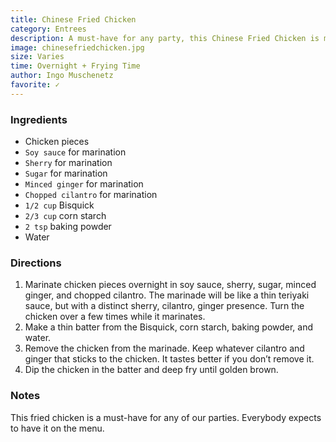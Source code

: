 ```yaml
---
title: Chinese Fried Chicken
category: Entrees 
description: A must-have for any party, this Chinese Fried Chicken is marinated overnight for a distinct sherry, cilantro, and ginger presence, then deep-fried until golden brown.
image: chinesefriedchicken.jpg
size: Varies
time: Overnight + Frying Time
author: Ingo Muschenetz
favorite: ✓
---
```


### Ingredients

* Chicken pieces
* `Soy sauce` for marination
* `Sherry` for marination
* `Sugar` for marination
* `Minced ginger` for marination
* `Chopped cilantro` for marination
* `1/2 cup` Bisquick
* `2/3 cup` corn starch
* `2 tsp` baking powder
* Water

### Directions

1. Marinate chicken pieces overnight in soy sauce, sherry, sugar, minced ginger, and chopped cilantro. The marinade will be like a thin teriyaki sauce, but with a distinct sherry, cilantro, ginger presence. Turn the chicken over a few times while it marinates.
2. Make a thin batter from the Bisquick, corn starch, baking powder, and water.
3. Remove the chicken from the marinade. Keep whatever cilantro and ginger that sticks to the chicken. It tastes better if you don’t remove it.
4. Dip the chicken in the batter and deep fry until golden brown.

### Notes

This fried chicken is a must-have for any of our parties. Everybody expects to have it on the menu.